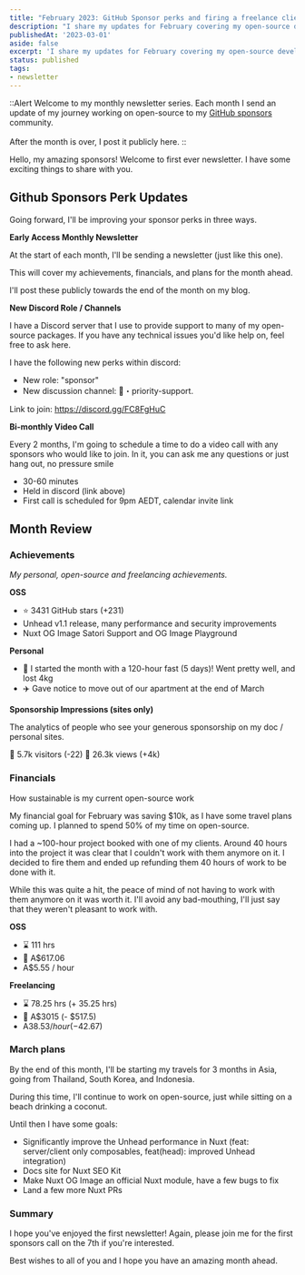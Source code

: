 ```yaml
---
title: "February 2023: GitHub Sponsor perks and firing a freelance client"
description: "I share my updates for February covering my open-source development, financials and personal updates."
publishedAt: '2023-03-01'
aside: false
excerpt: 'I share my updates for February covering my open-source development, financials and personal updates'
status: published
tags:
- newsletter
---
```


::Alert
Welcome to my monthly newsletter series.
Each month I send an update of my journey working on open-source to my <a href="https://github.com/harlan-zw/" target="_blank">GitHub sponsors</a> community.
<br><br>
After the month is over, I post it publicly here.
::


Hello, my amazing sponsors! Welcome to first ever newsletter. I have some exciting things to share with you.

## Github Sponsors Perk Updates

Going forward, I'll be improving your sponsor perks in three ways.

**Early Access Monthly Newsletter**

At the start of each month, I'll be sending a newsletter (just like this one).

This will cover my achievements, financials, and plans for the month ahead.

I'll post these publicly towards the end of the month on my blog.

**New Discord Role / Channels**

I have a Discord server that I use to provide support to many of my open-source packages. If you have any technical issues you'd like help on, feel free to ask here.

I have the following new perks within discord:

- New role: "sponsor"
- New discussion channel: 💎・priority-support.

Link to join: https://discord.gg/FC8FgHuC

**Bi-monthly Video Call**

Every 2 months, I'm going to schedule a time to do a video call with any sponsors who would like to join. In it, you can ask me any questions or just hang out, no pressure smile

- 30-60 minutes
- Held in discord (link above)
- First call is scheduled for 9pm AEDT, calendar invite link

## Month Review

### Achievements

_My personal, open-source and freelancing achievements._

**OSS**

- ⭐ 3431 GitHub stars (+231)
- Unhead v1.1 release, many performance and security improvements
- Nuxt OG Image Satori Support and OG Image Playground

**Personal**

- 🍴 I started the month with a 120-hour fast (5 days)! Went pretty well, and lost 4kg
- ✈️ Gave notice to move out of our apartment at the end of March

**Sponsorship Impressions (sites only)**

The analytics of people who see your generous sponsorship on my doc / personal sites.

👨 5.7k visitors (-22)
👀 26.3k views (+4k)

### Financials

How sustainable is my current open-source work

My financial goal for February was saving $10k, as I have some travel plans coming up. I planned to spend 50% of my time on open-source.

I had a ~100-hour project booked with one of my clients. Around 40 hours into the project it was clear that I couldn't work with them anymore on it. I decided to fire them and ended up refunding them 40 hours of work to be done with it.

While this was quite a hit, the peace of mind of not having to work with them anymore on it was worth it. I'll avoid any bad-mouthing, I'll just say that they weren't pleasant to work with.

**OSS**

- ⌛ 111 hrs
- 💸 A$617.06
- A$5.55 / hour

**Freelancing**

- ⌛ 78.25 hrs (+ 35.25 hrs)
- 💸 A$3015 (- $517.5)
- A$38.53 / hour (-$42.67)

### March plans

By the end of this month, I'll be starting my travels for 3 months in Asia, going from Thailand, South Korea, and Indonesia.

During this time, I'll continue to work on open-source, just while sitting on a beach drinking a coconut.

Until then I have some goals:

- Significantly improve the Unhead performance in Nuxt (feat: server/client only composables, feat(head): improved Unhead integration)
- Docs site for Nuxt SEO Kit
- Make Nuxt OG Image an official Nuxt module, have a few bugs to fix
- Land a few more Nuxt PRs

### Summary

I hope you've enjoyed the first newsletter! Again, please join me for the first sponsors call on the 7th if you're interested.

Best wishes to all of you and I hope you have an amazing month ahead.

